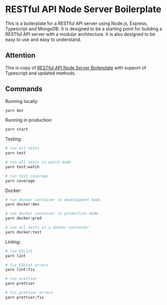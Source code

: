 # RESTful API Node Server Boilerplate
This is a boilerplate for a RESTful API server using Node.js, Express, Typescript and MongoDB. It is designed to be a starting point for building a RESTful API server with a modular architecture. It is also designed to be easy to use and easy to understand.

## Attention
This is copy of [RESTful API Node Server Boilerplate](https://github.com/hagopj13/node-express-boilerplate) with support of Typescript and updated methods.

## Commands

Running locally:

```bash
yarn dev
```

Running in production:

```bash
yarn start
```

Testing:

```bash
# run all tests
yarn test

# run all tests in watch mode
yarn test:watch

# run test coverage
yarn coverage
```

Docker:

```bash
# run docker container in development mode
yarn docker:dev

# run docker container in production mode
yarn docker:prod

# run all tests in a docker container
yarn docker:test
```

Linting:

```bash
# run ESLint
yarn lint

# fix ESLint errors
yarn lint:fix

# run prettier
yarn prettier

# fix prettier errors
yarn prettier:fix
```
